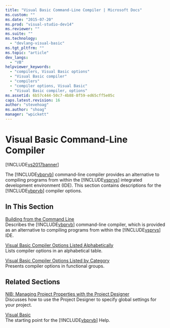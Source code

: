 ```yaml
---
title: "Visual Basic Command-Line Compiler | Microsoft Docs"
ms.custom: ""
ms.date: "2015-07-20"
ms.prod: "visual-studio-dev14"
ms.reviewer: ""
ms.suite: ""
ms.technology: 
  - "devlang-visual-basic"
ms.tgt_pltfrm: ""
ms.topic: "article"
dev_langs: 
  - "VB"
helpviewer_keywords: 
  - "compilers, Visual Basic options"
  - "Visual Basic compiler"
  - "compilers"
  - "compiler options, Visual Basic"
  - "Visual Basic compiler, options"
ms.assetid: 6b57c444-50c7-4b88-8f59-ed65cff5e05c
caps.latest.revision: 16
author: "stevehoag"
ms.author: "shoag"
manager: "wpickett"
---
```

# Visual Basic Command-Line Compiler
[!INCLUDE[vs2017banner](../../../visual-basic/includes/vs2017banner.md)]

The [!INCLUDE[vbprvb](../../../csharp/programming-guide/concepts/linq/includes/vbprvb-md.md)] command-line compiler provides an alternative to compiling programs from within the [!INCLUDE[vsprvs](../../../csharp/includes/vsprvs-md.md)] integrated development environment (IDE). This section contains descriptions for the [!INCLUDE[vbprvb](../../../csharp/programming-guide/concepts/linq/includes/vbprvb-md.md)] compiler options.  
  
## In This Section  
 [Building from the Command Line](../../../visual-basic/reference/command-line-compiler/building-from-the-command-line.md)  
 Describes the [!INCLUDE[vbprvb](../../../csharp/programming-guide/concepts/linq/includes/vbprvb-md.md)] command-line compiler, which is provided as an alternative to compiling programs from within the [!INCLUDE[vsprvs](../../../csharp/includes/vsprvs-md.md)] IDE.  
  
 [Visual Basic Compiler Options Listed Alphabetically](../../../visual-basic/reference/command-line-compiler/compiler-options-listed-alphabetically.md)  
 Lists compiler options in an alphabetical table.  
  
 [Visual Basic Compiler Options Listed by Category](../../../visual-basic/reference/command-line-compiler/compiler-options-listed-by-category.md)  
 Presents compiler options in functional groups.  
  
## Related Sections  
 [NIB: Managing Project Properties with the Project Designer](http://msdn.microsoft.com/en-us/983f3c18-832f-4666-afec-74b716ff3e0e)  
 Discusses how to use the Project Designer to specify global settings for your project.  
  
 [Visual Basic](../../../visual-basic/index.md)  
 The starting point for the [!INCLUDE[vbprvb](../../../csharp/programming-guide/concepts/linq/includes/vbprvb-md.md)] Help.